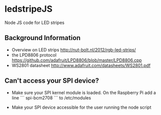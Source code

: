 ledstripeJS
===========

Node JS code for LED stripes


Background Information
----------------------

* Overview on LED strips http://nut-bolt.nl/2012/rgb-led-strips/
* the LPD8806 protocol https://github.com/adafruit/LPD8806/blob/master/LPD8806.cpp
* WS2801 datasheet http://www.adafruit.com/datasheets/WS2801.pdf

Can't access your SPI device?
-----------------------------

* Make sure your SPI kernel module is loaded. On the Raspberry Pi add a line
´´´
spi-bcm2708
´´´
to /etc/modules

* Make your SPI device accessible for the user running the node script

